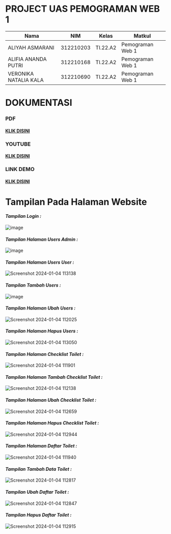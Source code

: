 # PROJECT UAS PEMOGRAMAN WEB 1

|**Nama**|**NIM**|**Kelas**|**Matkul**|
|----|---|-----|------|
|ALIYAH ASMARANI|312210203|TI.22.A2|Pemograman Web 1|
|ALIFIA ANANDA PUTRI|312210168|TI.22.A2|Pemograman Web 1|
|VERONIKA NATALIA KALA|312210690|TI.22.A2|Pemograman Web 1|

# DOKUMENTASI

### PDF
#### [KLIK DISINI](https://drive.google.com/file/d/1_dXz8uFysgzjKC3WRGCzcnrGWpXf_fmX/view?usp=drive_link)

### YOUTUBE
#### [KLIK DISINI]()

### LINK DEMO
#### [KLIK DISINI](https://ti22a2ctkel8.000webhostapp.com/)

# Tampilan Pada Halaman Website

#### _Tampilan Login :_

![image](https://github.com/Aliyahasmarani/CT_8/assets/115197672/c8e313f0-e5c7-4ce4-89c9-d6801826125f)

#### _Tampilan Halaman Users Admin :_

![image](https://github.com/Aliyahasmarani/CT_8/assets/115197672/6be2fbed-a505-4dce-b3f7-0313867d0017)

#### _Tampilan Halaman Users User :_

![Screenshot 2024-01-04 113138](https://github.com/Aliyahasmarani/CT_8/assets/115197672/c3b0f6ba-bc9e-404a-9d5c-ceb1a607e185)

#### _Tampilan Tambah Users :_

![image](https://github.com/Aliyahasmarani/CT_8/assets/115197672/94115575-5391-48df-98cf-11614b303bc2)

#### _Tampilan Halaman Ubah Users :_

![Screenshot 2024-01-04 112025](https://github.com/Aliyahasmarani/CT_8/assets/115197672/2b5375f1-78fe-4214-b547-2e40bcf8381a)

#### _Tampilan Halaman Hapus Users :_

![Screenshot 2024-01-04 113050](https://github.com/Aliyahasmarani/CT_8/assets/115197672/e2aa0116-2d55-4226-90e4-2adaafb83e76)

#### _Tampilan Halaman Checklist Toilet :_

![Screenshot 2024-01-04 111901](https://github.com/Aliyahasmarani/CT_8/assets/115197672/62485a60-d9db-4555-9980-cd0a13c91fef)

#### _Tampilan Halaman Tambah Checklist Toilet :_

![Screenshot 2024-01-04 112138](https://github.com/Aliyahasmarani/CT_8/assets/115197672/135a16a2-51fa-45ea-968b-5e22c0bda1b8)

#### _Tampilan Halaman Ubah Checklist Toilet :_

![Screenshot 2024-01-04 112659](https://github.com/Aliyahasmarani/CT_8/assets/115197672/1cd14d0f-585b-433a-94ee-78ebeac0c8dd)

#### _Tampilan Halaman Hapus Checklist Toilet :_

![Screenshot 2024-01-04 112944](https://github.com/Aliyahasmarani/CT_8/assets/115197672/bf3cbba9-b38d-4253-b4b6-c4794e1b50ac)

#### _Tampilan Halaman Daftar Toilet :_

![Screenshot 2024-01-04 111940](https://github.com/Aliyahasmarani/CT_8/assets/115197672/5ae28301-a125-4813-a675-4d564dac63ee)

#### _Tampilan Tambah Data Toilet :_

![Screenshot 2024-01-04 112817](https://github.com/Aliyahasmarani/CT_8/assets/115197672/fe5b8507-36e5-4ec5-abba-b9a8a73cada8)

#### _Tampilan Ubah Daftar Toilet :_

![Screenshot 2024-01-04 112847](https://github.com/Aliyahasmarani/CT_8/assets/115197672/30b57ddc-b04c-45ed-bd4b-bf25725c626a)

#### _Tampilan Hapus Daftar Toilet :_

![Screenshot 2024-01-04 112915](https://github.com/Aliyahasmarani/CT_8/assets/115197672/97e1ef07-cb35-4e59-a30e-79857d574713)

